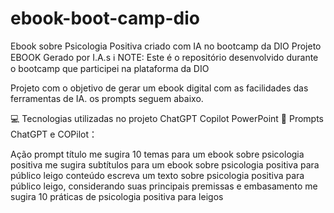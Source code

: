 # ebook-boot-camp-dio
Ebook sobre Psicologia Positiva criado com IA no bootcamp da DIO
Projeto EBOOK Gerado por I.A.s
ℹ️ NOTE: Este é o repositório desenvolvido durante o bootcamp que participei na plataforma da DIO

Projeto com o objetivo de gerar um ebook digital com as facilidades das ferramentas de IA.  os prompts seguem abaixo.


💻 Tecnologias utilizadas no projeto
ChatGPT
Copilot
PowerPoint
🧠 Prompts
ChatGPT e COPilot：

Ação	prompt
título	me sugira 10 temas para um ebook sobre psicologia positiva
        me sugira subtítulos para um ebook sobre psicologia positiva para público leigo
conteúdo	escreva um texto sobre psicologia positiva para público leigo, considerando suas principais premissas e embasamento
          me sugira 10 práticas de psicologia positiva para leigos
